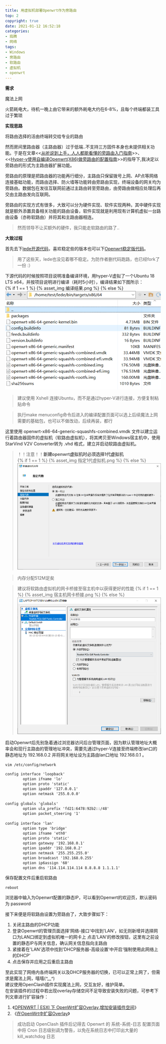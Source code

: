 ```yaml
---
title: 用虚拟机部署Openwrt作为旁路由
top: 2
copyright: true
date: 2021-01-12 16:52:18
categories:
- 捣腾
- 网络
tags:
- Windows
- 旁路由
- 软路由
- 虚拟机
- openwrt
---
```

**需求**  

魔法上网  

火箭耗电大，待机一晚上由它带来的额外耗电大约在6-8%，且每个终端都装工具过于繁琐

<!--more-->
**实现思路**  

将路由选择的活由终端转交给专业的路由  

然而房间里路由器（主路由器）过于低端..不支持三方固件本身也未提供相关功能。于是在文章<<[从听说到上手，人人都能看懂的旁路由入门指南](https://sspai.com/post/59708)>>、<<[Hyper-v使用自编译Openwrt(X86)做旁路由的配置指南](https://zhuanlan.zhihu.com/p/110669725)>>的指导下,我决定以旁路由的形式为主路由器扩展功能。  

旁路由的原理是把路由器的功能再行细分，主路由只保留拨号上网、AP点等网络连接基础功能，而路由选择、防火墙等功能转由旁路由实现，终端设备的网关均为旁路由。数据包在发往互联网前通过主路由转至旁路由，由旁路由做相应处理后再交由主路由发向互联网。  

旁路由的实现方式有很多，大致可以分为硬件实现、软件实现两种。其中硬件实现就是额外添置具备相关功能的路由设备，软件实现就是利用现有计算机虚拟一台路由设备（亦称软路由）并将其和主路由器相连。

>然而领导不让买额外的硬件，我只能走软路由的路了..  

**大致过程**  

首先去下[lede开源代码](https://github.com/coolsnowwolf/lede)，喜欢稳定些的版本也可以下[Openwrt稳定版代码](https://github.com/coolsnowwolf/openwrt)。
> 用了这些天，lede也没见着哪不稳定。为防作者删代码跑路，也已经fork了一份 :）  

下源代码的时候按照项目说明准备编译环境，用hyper-V虚拟了一个Ubuntu 18 LTS x64，并按项目说明进行编译（耗时5小时），编译结果如下图所示：  
{% if 1 == 1 %}
  {% asset_img 编译结果.png %}
{% else %}
  ![](./用虚拟机部署Openwrt作为旁路由/编译结果.png)
>建议使用 Xshell 连接Ubuntu，而不是通过hyper-V进行连接，方便复制粘贴命令

>执行make menuconfig命令后进入的编译配置页面可以选上后续魔法上网需要的基础包，也可以不做改动，后续再装，都行

这里使用 openwrt-x86-64-generic-squashfs-combined.vmdk 文件以建立运行着路由器固件的虚拟机（软路由虚拟机），将其拷贝至Windows宿主机中，使用StarVind V2V Converter转为 .vhd 格式，建立并启动软路由虚拟机。  
>！！注意！！**新建openwrt虚拟机时必须选择1代虚拟机**  
>{% if 1 == 1 %}
>  {% asset_img 指定1代虚拟机.png %}
>{% else %}
>  ![](./用虚拟机部署Openwrt作为旁路由/指定1代虚拟机.png)  

>内存分配512M足矣

>建议将软路由虚拟机的网卡桥接至宿主机中以获得更好的性能
>{% if 1 == 1 %}
>  {% asset_img 宿主机网卡桥接.png %}
>{% else %}
>  ![](./用虚拟机部署Openwrt作为旁路由/宿主机网卡桥接.png)  

启动Openwrt后先别急着通过浏览器访问后台管理页面，因为默认管理地址大概率会和现行主路由的管理地址冲突，需要先通过hyper-V连接至终端修改lan口的静态地址为 192.168.0.2 并将网关地址设为主路由lan口地址 192.168.0.1 。
```
vim /etc/config/network
```
```
config interface 'loopback'
        option ifname 'lo'
        option proto 'static'
        option ipaddr '127.0.0.1'
        option netmask '255.0.0.0'

config globals 'globals'
        option ula_prefix 'fd21:6478:92b2::/48'
        option packet_steering '1'

config interface 'lan'
        option type 'bridge'
        option ifname 'eth0'
        option proto 'static'
        option gateway '192.168.0.1'
        option ipaddr '192.168.0.2'
        option netmask '255.255.255.0'
        option broadcast '192.168.0.255'
        option ip6assign '60'
        option dns '114.114.114.114 8.8.8.8 1.1.1.1'
```
保存配置文件后重启软路由
```
reboot
```
浏览器中输入为Openwrt配置的静态IP，可以看到Openwrt的欢迎页，默认密码为 password  

接下来便是将软路由设置为旁路由了，大致步骤如下：  

1. 关闭主路由的DHCP功能
2. 登录Openwrt的管理页面选择‘网络-接口‘中找到’LAN‘，如无则新增并选择网口为LAN口绑定到虚拟机唯一的网卡上
点击’LAN'的修改按钮，这里有之前设置的静态IP与网关信息，确认网关信息指向主路由
3. 紧接着在'LAN'选项中找到‘DHCP服务器-高级设置’中开启‘强制使用此网络上的DHCP’
4. 点击保存并应用之后重启主路由  

至此实现了网络内各终端网关以及DHCP服务器的切换，已可以正常上网了，但需求是魔法上网，嘻嘻(*^__^*)  
建议使用OpenClash插件实现魔法上网，交互友好，维护简单。  
在安装插件的过程中若出现overlay存储空间不足导致安装失败的问题，可参考下列文章进行扩容操作：  
1. 《[OPENWRT | ESXI 下 OpenWrt扩容Overlay,增加安装插件空间](https://www.vediotalk.com/archives/13889)》
2. 《[在OpenWrt中扩容Overlay](https://coding.red/post/14f9618f.html)》  

>成功启动 OpenClash 插件后记得去 Openwrt 的 系统-系统-日志 配置页面中将 Cron 日志级别调为警告，以免在系统日志中打印出大量的 kill_watchdog 日志